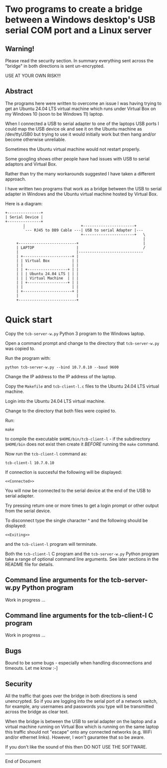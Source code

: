 # Two programs to create a bridge between a Windows desktop's USB serial COM port and a Linux server

## Warning!

Please read the security section. In summary everything sent across the
"bridge" in both directions is sent un-encrypted.

USE AT YOUR OWN RISK!!!

## Abstract

The programs here were written to overcome an issue I was having trying to
get an Ubuntu 24.04 LTS virtual machine which runs under Virtual Box
on my Windows 10 (soon to be Windows 11) laptop.

When I connected a USB to serial
adapter to one of the laptops USB ports I could map the USB device ok and see
it on the Ubuntu machine as /dev/ttyUSB0 but trying to use it would initially
work but then hang and/or become otherwise unreliable.

Sometimes the Ubuntu virtual machine would not restart properly.

Some googling shows other people have had issues with USB to serial adaptors
and Virtual Box.

Rather than try the many workarounds suggested I have taken a different approach.

I have written two programs that work as a bridge between the USB to serial adapter in Windows
and the Ubuntu virtual machine hosted by Virtual Box.

Here is a diagram:

```
+---------------+
| Serial Device |
+---------------+
        |                         +-----------------------+
        `--- RJ45 to DB9 Cable ---| USB to serial Adapter |---
                                  +-----------------------+   \
                                                              |
     +--------------------------+                             |
     | LAPTOP                   |                             /
     |                          |-----------------------------
     | +----------------------+ |
     | | Virtual Box          | |
     | |                      | |
     | | +------------------+ | |
     | | | Ubuntu 24.04 LTS | | |
     | | | Virtual Machine  | | |
     | | +------------------+ | |
     | |                      | |
     | +----------------------+ |
     |                          |
     +--------------------------+
```

# Quick start

Copy the `tcb-server-w.py` Python 3 program to the Windows laptop.

Open a command prompt and change to the directory that  `tcb-server-w.py` was copied to.

Run the program with:

```
python tcb-server-w.py --bind 10.7.0.10 --baud 9600
```

Change the IP address to the IP address of the laptop.

Copy the `Makefile` and `tcb-client-l.c` files to the Ubuntu 24.04 LTS virtual machine.

Login into the Ubuntu 24.04 LTS virtual machine.

Change to the directory that both files were copied to.

Run:

```
make
```

to compile the executable `$HOME/bin/tcb-client-l` - if the subdirectory `$HOME/bin` does
not exist then create it *BEFORE* running the `make` command.

Now run the `tcb-client-l` command as:

```
tcb-client-l 10.7.0.10
```

If connection is succesful the following will be displayed:

```
<<Connected>>
```

You will now be connected to the serial device at the end of the USB to serial adapter.

Try pressing return one or more times to get a login prompt or other output from the serial device.

To disconnect type the single character ^ and the following should be displayed:

```
<<Exiting>>
```

and the `tcb-client-l` program will terminate.

Both the `tcb-client-l` C program and the `tcb-server-w.py` Python program take
a range of optional command line arguments. See later sections in the README file
for details.

## Command line arguments for the tcb-server-w.py Python program

Work in progress ...

## Command line arguments for the tcb-client-l C program

Work in progress ...

## Bugs

Bound to be some bugs - especially when handling disconnections and timeouts. Let me know :-]

## Security

All the traffic that goes over the bridge in both directions is send
unencrypted. So if you are logging into the serial port of a network
switch, for example, any usernames and passwords you type will be
transmitted across the bridge as clear text.

When the bridge is between the USB to serial adapter on the laptop and a
virtual machine running on Virtual Box which is running on the same laptop
this traffic should not "escape" onto any connected networks (e.g. WiFi
and/or ethernet links). However, I won't gaurantee that so be aware.

If you don't like the sound of this then DO NOT USE THE SOFTWARE.

---------------
End of Document
